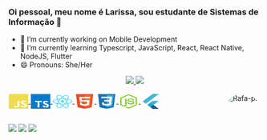 ### Oi pessoal, meu nome é Larissa, sou estudante de Sistemas de Informação 👋

<!--
**LarissaAllves/larissaAllves** is a ✨ _special_ ✨ repository because its `README.md` (this file) appears on your GitHub profile. --->


- 🔭 I’m currently working on Mobile Development
- 🌱 I’m currently learning Typescript, JavaScript, React, React Native, NodeJS, Flutter
- 😄 Pronouns: She/Her


<div align="center">
  <a href="https://github.com/larissaAllves">
  <img height="180em" src="https://github-readme-stats.vercel.app/api?username=larissaAllves&show_icons=true&theme=dracula&include_all_commits=true&count_private=true"/>
  <img height="180em" src="https://github-readme-stats.vercel.app/api/top-langs/?username=larissaAllves&layout=compact&langs_count=7&theme=dracula"/>
</div>
<div style="display: inline_block"><br>
  <img align="center" alt="Js" height="30" width="40" src="https://raw.githubusercontent.com/devicons/devicon/master/icons/javascript/javascript-plain.svg">
  <img align="center" alt="Ts" height="30" width="40" src="https://raw.githubusercontent.com/devicons/devicon/master/icons/typescript/typescript-plain.svg">
  <img align="center" alt="React" height="30" width="40" src="https://raw.githubusercontent.com/devicons/devicon/master/icons/react/react-original.svg">
  <img align="center" alt="HTML" height="30" width="40" src="https://raw.githubusercontent.com/devicons/devicon/master/icons/html5/html5-original.svg">
  <img align="center" alt="CSS" height="30" width="40" src="https://raw.githubusercontent.com/devicons/devicon/master/icons/css3/css3-original.svg">
  <img align="center" alt="Node" height="30" width="40" src="https://raw.githubusercontent.com/devicons/devicon/master/icons/nodejs/nodejs-original.svg">
  <img align="center" alt="Flutter" height="30" width="40" src="https://raw.githubusercontent.com/devicons/devicon/master/icons/flutter/flutter-original.svg">
  <img align="right" alt="Rafa-pic" height="150" style="border-radius:50px;" src="https://avatars.githubusercontent.com/u/82070562?v=4">
</div>
  
  ##
 
<div>  
  <a href= "mailto:larissalvesf2@gmail.com"><img src="https://img.shields.io/badge/-Gmail-%23333?style=for-the-badge&logo=gmail&logoColor=white" target="_blank"></a>
  <a href="https://instagram.com/larisssaferreiira" target="_blank"><img src="https://img.shields.io/badge/-Instagram-%23E4405F?style=for-the-badge&logo=instagram&logoColor=white" target="_blank"></a>
  <a href="https://www.linkedin.com/in/larissa-ferreira-42b971218/" target="_blank"><img src="https://img.shields.io/badge/-LinkedIn-%230077B5?style=for-the-badge&logo=linkedin&logoColor=white" target="_blank"></a> 
 
 
 
</div>
